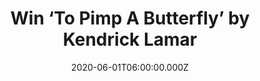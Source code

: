 ---
campaign-uuid: "c-e8b8e2ae-deab-4d76-8c2b-37387f768016"
type: "Competition"
category: "Music"
date: "2020-06-01T06:00:00.000Z"
end-date: "2020-07-01T23:59:00.000Z"
disable-form: false
is_promoted: false
has_entry_page: true
title: "Win ‘To Pimp A Butterfly’ by Kendrick Lamar"
competition-description: "<p>We have on our hands the third studio album by the American\
  \ rapper Kendrick Lamar: ‘To Pimp A Butterfly’ to give away to one lucky member.\
  \ The album features his amazing singles 'i', 'King Kunta' and 'The Blacker the\
  \ Berry' featuring Assassin.</p>\n<p>Think no more and click below for a chance\
  \ to win!</p>\n"
hero-header: "Win ‘To Pimp A Butterfly’ by Kendrick Lamar"
terms-confirmation: "N/A"
banner-img: "https://assets.expresslyapp.com/asset-4e578e5c-3eaa-430b-85be-40e3cbd35a90.jpg"
logo-left-href: "http://club.expressly.io"
logo-left-image: "https://assets.expresslyapp.com/asset-f1282b02-4cc1-40e9-8e87-d452852f1b8e.jpg"
logo-left-title: "Expresslyclub"
bg-image-hero: "https://assets.expresslyapp.com/asset-7b81413b-a54d-4043-8d00-2b848d19a113.jpg"
bg-image-first: "https://assets.expresslyapp.com/asset-6b1c0284-a768-4e47-9f71-1c8bc4f1b5dd.jpg"
section1-content: "<p>’To Pimp A Butterfly’ is the third studio album by the American\
  \ rapper Kendrick Lamar. An album you should not miss. The album debuted at #1 in\
  \ the UK Albums Chart and features his singles 'i', 'King Kunta' and 'The Blacker\
  \ the Berry' featuring Assassin.</p>\n<p>Enter below for a chance to win and discover\
  \ it now.</p>\n"
entry-title: "Win ‘To Pimp A Butterfly’ by Kendrick Lamar"
entry-content: "<p>Enter the draw to win ‘To Pimp A Butterfly’ by Kendrick Lamar by\
  \ completing the form below before 23:59 on the 1st of July 2020.</p>\n"
has-winner: false
prize-description: "‘To Pimp A Butterfly’ by Kendrick Lamar"
special-conditions: "Multiple entries are allowed up to one every day.\r\n\r\nThis\
  \ competition is also available on: https://aaa.nme.com/competitions/kendrick-lamar-cd"
country-restrictions:
- "GB"
---